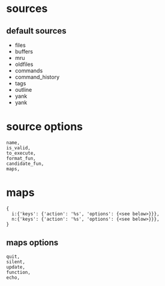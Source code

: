 # sources

## default sources

- files
- buffers
- mru
- oldfiles
- commands
- command_history
- tags
- outline
- yank
- yank


# source options

```viml
name,
is_valid,
to_execute,
format_fun,
candidate_fun,
maps,
```

# maps

```viml
{
  i:{'keys': {'action': '%s', 'options': {<see below>}}},
  n:{'keys': {'action': '%s', 'options': {<see below>}}},
}
```

## maps options

```viml
quit,
silent,
update,
function,
echo,
```
